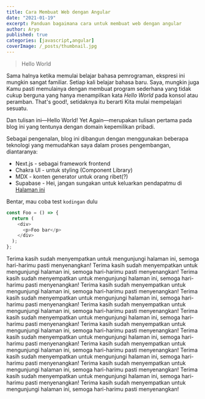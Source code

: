 ```yaml
---
title: Cara Membuat Web dengan Angular
date: "2021-01-19"
excerpt: Panduan bagaimana cara untuk membuat web dengan angular
author: Aryo
published: true
categories: [javascript,angular]
coverImage: /_posts/thumbnail.jpg
---
```


> Hello World

Sama halnya ketika memulai belajar bahasa pemrograman, ekspresi ini mungkin sangat familiar. Setiap kali belajar bahasa baru. Saya, mungkin juga Kamu pasti memulainya dengan membuat program sederhana yang tidak cukup berguna yang hanya menampilkan kata _Hello World_ pada konsol atau peramban. That's good!, setidaknya itu berarti Kita mulai mempelajari sesuatu.

Dan tulisan ini—Hello World! Yet Again—merupakan tulisan pertama pada blog ini yang tentunya dengan domain kepemilikan pribadi.

Sebagai pengenalan, blog ini dibangun dengan menggunakan beberapa teknologi yang memudahkan saya dalam proses pengembangan, diantaranya:

- Next.js - sebagai framework frontend
- Chakra UI - untuk styling (Component Library)
- MDX - konten generator untuk orang ribet(?)
- Supabase - Hei, jangan sungakan untuk keluarkan pendapatmu di [Halaman ini](/advices)

Bentar, mau coba test `kodingan` dulu

```js
const Foo = () => {
  return (
    <div>
      <p>Foo bar</p>
    </div>
  );
};
```

Terima kasih sudah menyempatkan untuk mengunjungi halaman ini, semoga hari-harimu pasti menyenangkan!
Terima kasih sudah menyempatkan untuk mengunjungi halaman ini, semoga hari-harimu pasti menyenangkan!
Terima kasih sudah menyempatkan untuk mengunjungi halaman ini, semoga hari-harimu pasti menyenangkan!
Terima kasih sudah menyempatkan untuk mengunjungi halaman ini, semoga hari-harimu pasti menyenangkan!
Terima kasih sudah menyempatkan untuk mengunjungi halaman ini, semoga hari-harimu pasti menyenangkan!
Terima kasih sudah menyempatkan untuk mengunjungi halaman ini, semoga hari-harimu pasti menyenangkan!
Terima kasih sudah menyempatkan untuk mengunjungi halaman ini, semoga hari-harimu pasti menyenangkan!
Terima kasih sudah menyempatkan untuk mengunjungi halaman ini, semoga hari-harimu pasti menyenangkan!
Terima kasih sudah menyempatkan untuk mengunjungi halaman ini, semoga hari-harimu pasti menyenangkan!
Terima kasih sudah menyempatkan untuk mengunjungi halaman ini, semoga hari-harimu pasti menyenangkan!
Terima kasih sudah menyempatkan untuk mengunjungi halaman ini, semoga hari-harimu pasti menyenangkan!
Terima kasih sudah menyempatkan untuk mengunjungi halaman ini, semoga hari-harimu pasti menyenangkan!
Terima kasih sudah menyempatkan untuk mengunjungi halaman ini, semoga hari-harimu pasti menyenangkan!
Terima kasih sudah menyempatkan untuk mengunjungi halaman ini, semoga hari-harimu pasti menyenangkan!